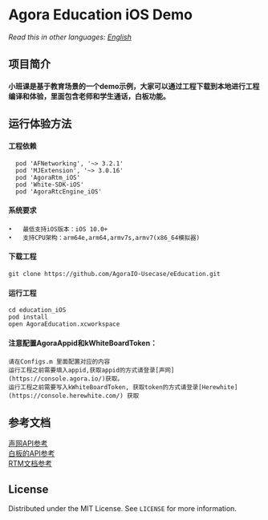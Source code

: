 # Agora Education iOS Demo

*Read this in other languages: [English](README.md)*

## 项目简介
#### 小班课是基于教育场景的一个demo示例，大家可以通过工程下载到本地进行工程编译和体验，里面包含老师和学生通话，白板功能。
## 运行体验方法
#### 工程依赖
```
  pod 'AFNetworking', '~> 3.2.1'
  pod 'MJExtension', '~> 3.0.16'
  pod 'AgoraRtm_iOS'
  pod 'White-SDK-iOS'
  pod 'AgoraRtcEngine_iOS'
```
#### 系统要求
	•	最低支持iOS版本：iOS 10.0+
	•	支持CPU架构：arm64e,arm64,armv7s,armv7(x86_64模拟器)
#### 下载工程
```
git clone https://github.com/AgoraIO-Usecase/eEducation.git
```
#### 运行工程
```
cd education_iOS
pod install
open AgoraEducation.xcworkspace
```
#### 注意配置AgoraAppid和kWhiteBoardToken：

```
请在Configs.m 里面配置对应的内容
运行工程之前需要填入appid,获取appid的方式请登录[声网](https://console.agora.io/)获取。
运行工程之前需要写入kWhiteBoardToken, 获取token的方式请登录[Herewhite](https://console.herewhite.com/) 获取
```
## 参考文档
[声网API参考](https://docs.agora.io/cn/Interactive%20Broadcast/API%20Reference/oc/docs/headers/Agora-Objective-C-API-Overview.html)        
[白板的API参考](https://developer.netless.link/docs/ios/overview/ios-introduction)              
[RTM文档参考](https://docs.agora.io/cn/Real-time-Messaging/RTM_product?platform=All%20Platforms)

<!-- LICENSE -->
## License

Distributed under the MIT License. See `LICENSE` for more information.

